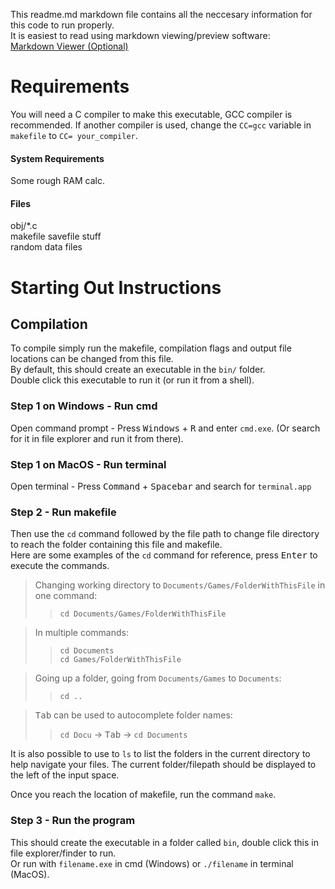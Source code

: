 
This readme.md markdown file contains all the neccesary information for this code to run properly.  
It is easiest to read using markdown viewing/preview software:  
[Markdown Viewer (Optional)](https://chrome.google.com/webstore/detail/markdown-viewer/ckkdlimhmcjmikdlpkmbgfkaikojcbjk)

# Requirements

You will need a C compiler to make this executable, GCC compiler is recommended. If another compiler is used, change the `CC=gcc` variable in `makefile` to `CC= your_compiler`.

#### System Requirements

Some rough RAM calc.  

#### Files

obj/*.c  
makefile
savefile stuff  
random data files

# Starting Out Instructions

## Compilation
To compile simply run the makefile, compilation flags and output file locations can be changed from this file.  
By default, this should create an executable in the `bin/` folder.  
Double click this executable to run it (or run it from a shell).

### Step 1 on Windows - Run cmd

Open command prompt - Press <kbd>Windows</kbd> + <kbd>R</kbd> and enter `cmd.exe`. (Or search for it in file explorer and run it from there).  


### Step 1 on MacOS - Run terminal

Open terminal - Press <kbd>Command</kbd> + <kbd>Spacebar</kbd> and search for `terminal.app`

### Step 2 - Run makefile

Then use the `cd` command followed by the file path to change file directory to reach the folder containing this file and makefile.  
Here are some examples of the `cd` command for reference, press <kbd>Enter</kbd> to execute the commands.
> Changing working directory to `Documents/Games/FolderWithThisFile` in one command:
>> `cd Documents/Games/FolderWithThisFile`  

> In multiple commands:  
>> `cd Documents`  
>> `cd Games/FolderWithThisFile`  

> Going up a folder, going from `Documents/Games` to `Documents`:  
>> `cd ..`  

> <kbd>Tab</kbd> can be used to autocomplete folder names:  
>> `cd Docu` &rarr; <kbd>Tab</kbd> &rarr; `cd Documents`  

It is also possible to use to `ls` to list the folders in the current directory to help navigate your files.
The current folder/filepath should be displayed to the left of the input space.

Once you reach the location of makefile, run the command `make`.  

### Step 3 - Run the program

This should create the executable in a folder called `bin`, double click this in file explorer/finder to run.  
Or run with `filename.exe` in cmd (Windows) or `./filename` in terminal (MacOS).  
